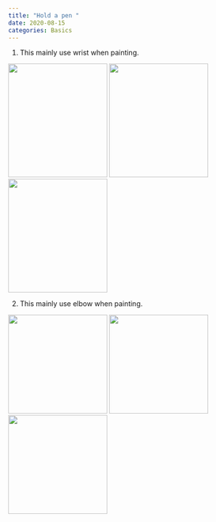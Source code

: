 ```yaml
---
title: "Hold a pen "
date: 2020-08-15
categories: Basics
---
```


1. This mainly use wrist when painting.

<img src="https://i.postimg.cc/0yJdqDHp/Hand1-2.jpg" width="200px" height="230px" />
<img src="https://i.postimg.cc/JhNNsm80/Hand1-1.jpg" width="200px" height="230px" />
<img src="https://i.postimg.cc/QN0qgXTW/Hand1-3.jpg" width="200px" height="230px" />

2. This mainly use elbow when painting.

<img src="https://i.postimg.cc/xdDGj8WB/Hand2-1.jpg" width="200px" height="200px" />
<img src="https://i.postimg.cc/5NySnZBK/Hand2-2.jpg" width="200px" height="200px" />
<img src="https://i.postimg.cc/SNP75DVS/Hand2-3.jpg" width="200px" height="200px" />

[jekyll-docs]: https://jekyllrb.com/docs/home
[jekyll-gh]: https://github.com/jekyll/jekyll
[jekyll-talk]: https://talk.jekyllrb.com/

